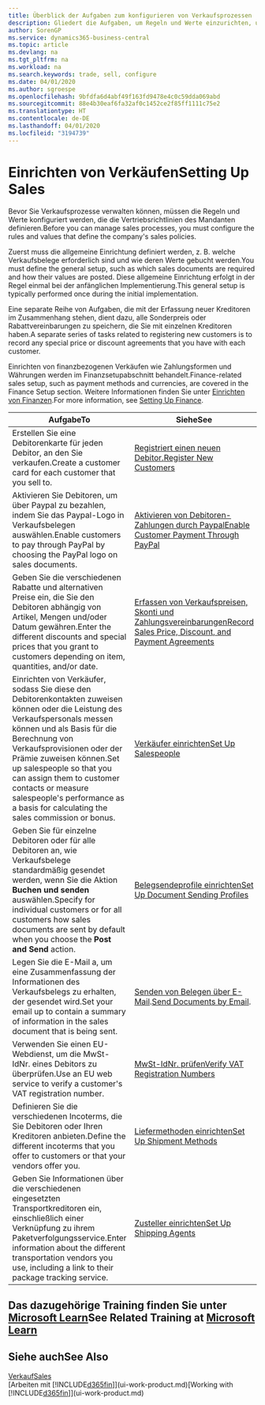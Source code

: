 ```yaml
---
title: Überblick der Aufgaben zum konfigurieren von Verkaufsprozessen | Microsoft Docs
description: Gliedert die Aufgaben, um Regeln und Werte einzurichten, um Ihre Vertriebsrichtlinien und Arbeitsgänge zu definieren.
author: SorenGP
ms.service: dynamics365-business-central
ms.topic: article
ms.devlang: na
ms.tgt_pltfrm: na
ms.workload: na
ms.search.keywords: trade, sell, configure
ms.date: 04/01/2020
ms.author: sgroespe
ms.openlocfilehash: 9bfdfa6d4abf49f163fd9478e4c0c59dda069abd
ms.sourcegitcommit: 88e4b30eaf6fa32af0c1452ce2f85ff1111c75e2
ms.translationtype: HT
ms.contentlocale: de-DE
ms.lasthandoff: 04/01/2020
ms.locfileid: "3194739"
---
```

# <a name="setting-up-sales"></a><span data-ttu-id="68047-103">Einrichten von Verkäufen</span><span class="sxs-lookup"><span data-stu-id="68047-103">Setting Up Sales</span></span>
<span data-ttu-id="68047-104">Bevor Sie Verkaufsprozesse verwalten können, müssen die Regeln und Werte konfiguriert werden, die die Vertriebsrichtlinien des Mandanten definieren.</span><span class="sxs-lookup"><span data-stu-id="68047-104">Before you can manage sales processes, you must configure the rules and values that define the company's sales policies.</span></span>

<span data-ttu-id="68047-105">Zuerst muss die allgemeine Einrichtung definiert werden, z. B. welche Verkaufsbelege erforderlich sind und wie deren Werte gebucht werden.</span><span class="sxs-lookup"><span data-stu-id="68047-105">You must define the general setup, such as which sales documents are required and how their values are posted.</span></span> <span data-ttu-id="68047-106">Diese allgemeine Einrichtung erfolgt in der Regel einmal bei der anfänglichen Implementierung.</span><span class="sxs-lookup"><span data-stu-id="68047-106">This general setup is typically performed once during the initial implementation.</span></span>

<span data-ttu-id="68047-107">Eine separate Reihe von Aufgaben, die mit der Erfassung neuer Kreditoren im Zusammenhang stehen, dient dazu, alle Sonderpreis oder Rabattvereinbarungen zu speichern, die Sie mit einzelnen Kreditoren haben.</span><span class="sxs-lookup"><span data-stu-id="68047-107">A separate series of tasks related to registering new customers is to record any special price or discount agreements that you have with each customer.</span></span>

<span data-ttu-id="68047-108">Einrichten von finanzbezogenen Verkäufen wie Zahlungsformen und Währungen werden im Finanzsetupabschnitt behandelt.</span><span class="sxs-lookup"><span data-stu-id="68047-108">Finance-related sales setup, such as payment methods and currencies, are covered in the Finance Setup section.</span></span> <span data-ttu-id="68047-109">Weitere Informationen finden Sie unter [Einrichten von Finanzen](finance-setup-finance.md).</span><span class="sxs-lookup"><span data-stu-id="68047-109">For more information, see [Setting Up Finance](finance-setup-finance.md).</span></span>

| <span data-ttu-id="68047-110">Aufgabe</span><span class="sxs-lookup"><span data-stu-id="68047-110">To</span></span> | <span data-ttu-id="68047-111">Siehe</span><span class="sxs-lookup"><span data-stu-id="68047-111">See</span></span> |
| --- | --- |
| <span data-ttu-id="68047-112">Erstellen Sie eine Debitorenkarte für jeden Debitor, an den Sie verkaufen.</span><span class="sxs-lookup"><span data-stu-id="68047-112">Create a customer card for each customer that you sell to.</span></span> |[<span data-ttu-id="68047-113">Registriert einen neuen Debitor.</span><span class="sxs-lookup"><span data-stu-id="68047-113">Register New Customers</span></span>](sales-how-register-new-customers.md) |
| <span data-ttu-id="68047-114">Aktivieren Sie Debitoren, um über Paypal zu bezahlen, indem Sie das Paypal-Logo in Verkaufsbelegen auswählen.</span><span class="sxs-lookup"><span data-stu-id="68047-114">Enable customers to pay through PayPal by choosing the PayPal logo on sales documents.</span></span> |[<span data-ttu-id="68047-115">Aktivieren von Debitoren-Zahlungen durch Paypal</span><span class="sxs-lookup"><span data-stu-id="68047-115">Enable Customer Payment Through PayPal</span></span>](sales-how-enable-payment-service-extensions.md) |
| <span data-ttu-id="68047-116">Geben Sie die verschiedenen Rabatte und alternativen Preise ein, die Sie den Debitoren abhängig von Artikel, Mengen und/oder Datum gewähren.</span><span class="sxs-lookup"><span data-stu-id="68047-116">Enter the different discounts and special prices that you grant to customers depending on item, quantities, and/or date.</span></span> |[<span data-ttu-id="68047-117">Erfassen von Verkaufspreisen, Skonti und Zahlungsvereinbarungen</span><span class="sxs-lookup"><span data-stu-id="68047-117">Record Sales Price, Discount, and Payment Agreements</span></span>](sales-how-record-sales-price-discount-payment-agreements.md) |
| <span data-ttu-id="68047-118">Einrichten von Verkäufer, sodass Sie diese den Debitorenkontakten zuweisen können oder die Leistung des Verkaufspersonals messen können und als Basis für die Berechnung von Verkaufsprovisionen oder der Prämie zuweisen können.</span><span class="sxs-lookup"><span data-stu-id="68047-118">Set up salespeople so that you can assign them to customer contacts or measure salespeople's performance as a basis for calculating the sales commission or bonus.</span></span> |[<span data-ttu-id="68047-119">Verkäufer einrichten</span><span class="sxs-lookup"><span data-stu-id="68047-119">Set Up Salespeople</span></span>](sales-how-setup-salespeople.md) |
| <span data-ttu-id="68047-120">Geben Sie für einzelne Debitoren oder für alle Debitoren an, wie Verkaufsbelege standardmäßig gesendet werden, wenn Sie die Aktion **Buchen und senden** auswählen.</span><span class="sxs-lookup"><span data-stu-id="68047-120">Specify for individual customers or for all customers how sales documents are sent by default when you choose the **Post and Send** action.</span></span> |[<span data-ttu-id="68047-121">Belegsendeprofile einrichten</span><span class="sxs-lookup"><span data-stu-id="68047-121">Set Up Document Sending Profiles</span></span>](sales-how-setup-document-send-profiles.md) |
| <span data-ttu-id="68047-122">Legen Sie die E-Mail a, um eine Zusammenfassung der Informationen des Verkaufsbelegs zu erhalten, der gesendet wird.</span><span class="sxs-lookup"><span data-stu-id="68047-122">Set your email up to contain a summary of information in the sales document that is being sent.</span></span> |<span data-ttu-id="68047-123">[Senden von Belegen über E-Mail](ui-how-send-documents-email.md).</span><span class="sxs-lookup"><span data-stu-id="68047-123">[Send Documents by Email](ui-how-send-documents-email.md).</span></span> |
|<span data-ttu-id="68047-124">Verwenden Sie einen EU-Webdienst, um die MwSt-IdNr. eines Debitors zu überprüfen.</span><span class="sxs-lookup"><span data-stu-id="68047-124">Use an EU web service to verify a customer's VAT registration number.</span></span>|[<span data-ttu-id="68047-125">MwSt-IdNr. prüfen</span><span class="sxs-lookup"><span data-stu-id="68047-125">Verify VAT Registration Numbers</span></span>](finance-setup-vat.md)|
|<span data-ttu-id="68047-126">Definieren Sie die verschiedenen Incoterms, die Sie Debitoren oder Ihren Kreditoren anbieten.</span><span class="sxs-lookup"><span data-stu-id="68047-126">Define the different incoterms that you offer to customers or that your vendors offer you.</span></span>|[<span data-ttu-id="68047-127">Liefermethoden einrichten</span><span class="sxs-lookup"><span data-stu-id="68047-127">Set Up Shipment Methods</span></span>](sales-how-set-up-shipment-methods.md)|
|<span data-ttu-id="68047-128">Geben Sie Informationen über die verschiedenen eingesetzten Transportkreditoren ein, einschließlich einer Verknüpfung zu ihrem Paketverfolgungsservice.</span><span class="sxs-lookup"><span data-stu-id="68047-128">Enter information about the different transportation vendors you use, including a link to their package tracking service.</span></span>|[<span data-ttu-id="68047-129">Zusteller einrichten</span><span class="sxs-lookup"><span data-stu-id="68047-129">Set Up Shipping Agents</span></span>](sales-how-to-set-up-shipping-agents.md)|

## <a name="see-related-training-at-microsoft-learn"></a><span data-ttu-id="68047-130">Das dazugehörige Training finden Sie unter [Microsoft Learn](/learn/paths/trade-get-started-dynamics-365-business-central/)</span><span class="sxs-lookup"><span data-stu-id="68047-130">See Related Training at [Microsoft Learn](/learn/paths/trade-get-started-dynamics-365-business-central/)</span></span>

## <a name="see-also"></a><span data-ttu-id="68047-131">Siehe auch</span><span class="sxs-lookup"><span data-stu-id="68047-131">See Also</span></span>
[<span data-ttu-id="68047-132">Verkauf</span><span class="sxs-lookup"><span data-stu-id="68047-132">Sales</span></span>](sales-manage-sales.md)  
<span data-ttu-id="68047-133">[Arbeiten mit [!INCLUDE[d365fin](includes/d365fin_md.md)]](ui-work-product.md)</span><span class="sxs-lookup"><span data-stu-id="68047-133">[Working with [!INCLUDE[d365fin](includes/d365fin_md.md)]](ui-work-product.md)</span></span>
